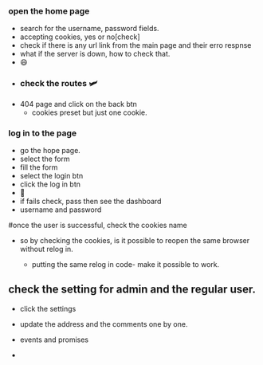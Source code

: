 ### open the home page
- search for the username, password  fields.
- accepting cookies, yes or no[check]
- check if there is any url link from the main page and their erro respnse
- what if the server is down, how to check that.
- 😄
- ### check the routes 🛩️
- 404 page and click on the back btn
  - cookies preset but just one cookie.

### log in to the page
- go the hope page.
- select the form
- fill the form
- select the login btn
- click the log in btn
-  💯
-  if fails check, pass then see the dashboard
- username and password

#once the user is successful, check the cookies name
- so by checking the cookies, is it possible to reopen the same browser without relog in.

  - putting the same relog in code- make it possible to work.

## check the setting for admin and the regular user.
- click the settings
- update the address and the comments one by one.
  
- events and promises
- 
